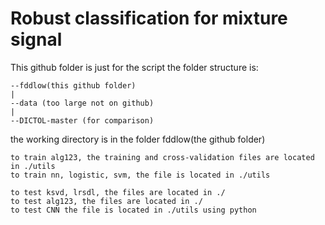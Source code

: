 # Robust classification for mixture signal
This github folder is just for the script
the folder structure is:
```
--fddlow(this github folder)
|
--data (too large not on github) 
|
--DICTOL-master (for comparison) 
```

the working directory is in the folder fddlow(the github folder)
```
to train alg123, the training and cross-validation files are located in ./utils
to train nn, logistic, svm, the file is located in ./utils
```
```
to test ksvd, lrsdl, the files are located in ./
to test alg123, the files are located in ./
to test CNN the file is located in ./utils using python
```
